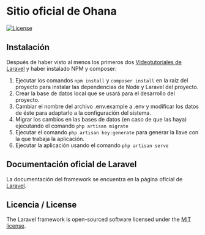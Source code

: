 
# Sitio oficial de Ohana

[![License](https://poser.pugx.org/laravel/framework/license.svg)](https://packagist.org/packages/laravel/framework)


## Instalación

Después de haber visto al menos los primeros dos [Videotutoriales de Laravel](https://laracasts.com/series/laravel-5-from-scratch) y haber instalado NPM y composer:
    
 1. Ejecutar los comandos `npm install` y `composer install` en la raíz del proyecto para instalar las dependencias de Node y Laravel del proyecto.
 2. Crear la base de datos local que se usará para el desarrollo del proyecto.
 3. Cambiar el nombre del archivo .env.example a .env y modificar los datos de éste para adaptarlo a la configuración del sistema.
 4. Migrar los cambios en las bases de datos (en caso de que las haya) ejecutando el comando `php artisan migrate`
 5. Ejecutar el comando `php artisan key:generate` para generar la llave con la que trabaja la aplicación.
 6. Ejecutar la aplicación usando el comando `php artisan serve`

## Documentación oficial de Laravel

La documentación del framework se encuentra en la página oficial de [Laravel](http://laravel.com/docs).

## Licencia / License

The Laravel framework is open-sourced software licensed under the [MIT license](http://opensource.org/licenses/MIT).
